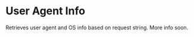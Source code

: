 User Agent Info
===============

Retrieves user agent and OS info based on request string. More info soon.
